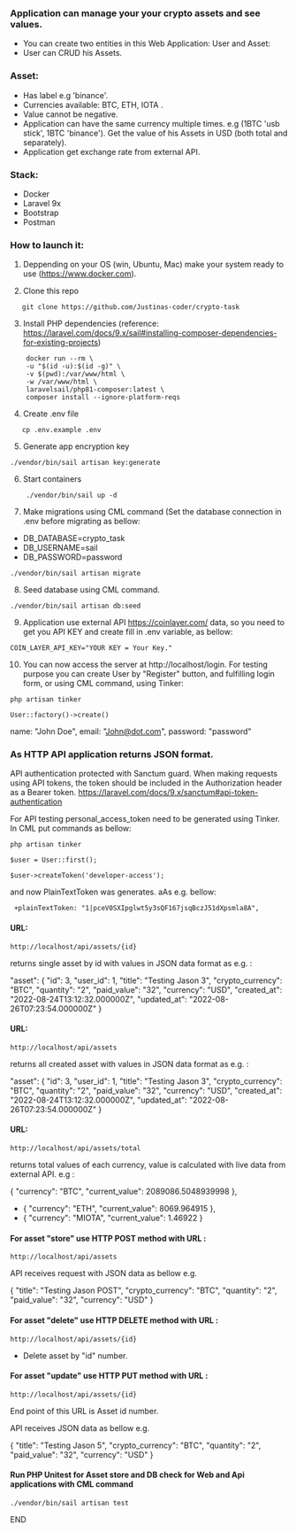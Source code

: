 ### Application can manage your your crypto assets and see values.

- You can create two entities in this Web Application: User and Asset:
- User can CRUD his Assets.

### Asset:
- Has label e.g 'binance'.
- Currencies available: BTC, ETH, IOTA .
- Value cannot be negative.
- Application can have the same currency multiple times. e.g (1BTC 'usb stick', 1BTC 'binance'). Get the
  value of his Assets in USD (both total and separately).
- Application get exchange rate from external API.


### Stack:

- Docker
- Laravel 9x
- Bootstrap
- Postman



### How to launch it:

1. Deppending on your OS (win, Ubuntu, Mac) make your system ready to use (https://www.docker.com).

2. Clone this repo
```
   git clone https://github.com/Justinas-coder/crypto-task
```
3. Install PHP dependencies (reference: https://laravel.com/docs/9.x/sail#installing-composer-dependencies-for-existing-projects)
```
    docker run --rm \
    -u "$(id -u):$(id -g)" \
    -v $(pwd):/var/www/html \
    -w /var/www/html \
    laravelsail/php81-composer:latest \
    composer install --ignore-platform-reqs
```
4. Create .env file
```
   cp .env.example .env
```

5. Generate app encryption key
```
./vendor/bin/sail artisan key:generate
```

6. Start containers
```
    ./vendor/bin/sail up -d
```

7. Make migrations using CML command (Set the database connection in .env before migrating as bellow:

- DB_DATABASE=crypto_task
- DB_USERNAME=sail
- DB_PASSWORD=password

```
./vendor/bin/sail artisan migrate
```
8. Seed database using CML command.
```
./vendor/bin/sail artisan db:seed
```
9. Application use external API https://coinlayer.com/ data, so you need to get you API KEY and create
fill in .env variable, as bellow:
```
COIN_LAYER_API_KEY="YOUR KEY = Your Key."
```
10. You can now access the server at http://localhost/login.
For testing purpose you can create User by "Register" button, and fulfilling login form,
or using CML command, using Tinker:

```
php artisan tinker
```
```
User::factory()->create()
```

name: "John Doe",
email: "John@dot.com",
password: "password"

### As HTTP API application returns JSON format.

API authentication protected with Sanctum guard.
When making requests using API tokens, the token 
should be included in the Authorization header as a Bearer token.
https://laravel.com/docs/9.x/sanctum#api-token-authentication

For API testing personal_access_token need to be generated using Tinker. In CML put commands as bellow:

```
php artisan tinker
```
```
$user = User::first();
```
```
$user->createToken('developer-access');
```

and now PlainTextToken was generates. aAs e.g. bellow:

     +plainTextToken: "1|pceV0SXIpglwt5y3sQF167jsqBczJ51dXpsmla8A",

#### URL:
```
http://localhost/api/assets/{id}
```  
returns single asset by id with values in JSON data format as e.g. :

"asset": {
"id": 3,
"user_id": 1,
"title": "Testing Jason 3",
"crypto_currency": "BTC",
"quantity": "2",
"paid_value": "32",
"currency": "USD",
"created_at": "2022-08-24T13:12:32.000000Z",
"updated_at": "2022-08-26T07:23:54.000000Z"
}

#### URL: 
```
http://localhost/api/assets
```  
returns all created asset with values in JSON data format as e.g. :

"asset": {
    "id": 3,
    "user_id": 1,
    "title": "Testing Jason 3",
    "crypto_currency": "BTC",
    "quantity": "2",
    "paid_value": "32",
    "currency": "USD",
    "created_at": "2022-08-24T13:12:32.000000Z",
    "updated_at": "2022-08-26T07:23:54.000000Z"
}

#### URL: 
```
http://localhost/api/assets/total
```
returns total values of each currency, 
value is calculated with live data from external API. e.g :

{
"currency": "BTC",
"current_value": 2089086.5048939998
},
- {
"currency": "ETH",
"current_value": 8069.964915
},
- {
"currency": "MIOTA",
"current_value": 1.46922
}


#### For asset "store"  use HTTP POST method with URL :

```
http://localhost/api/assets
```

API receives request with JSON data as bellow e.g.

{
"title": "Testing Jason POST",
"crypto_currency": "BTC",
"quantity": "2",
"paid_value": "32",
"currency": "USD"
}

#### For asset "delete"  use HTTP DELETE method with URL :

```
http://localhost/api/assets/{id}
```

- Delete asset by "id" number.

#### For asset "update"  use HTTP PUT method with URL :

```
http://localhost/api/assets/{id}
``` 

End point of this URL is Asset id number.

API receives JSON data as bellow e.g.

{
"title": "Testing Jason 5",
"crypto_currency": "BTC",
"quantity": "2",
"paid_value": "32",
"currency": "USD"
}


#### Run PHP Unitest for Asset store and DB check for Web and Api applications with CML command 
```
./vendor/bin/sail artisan test
```

END

